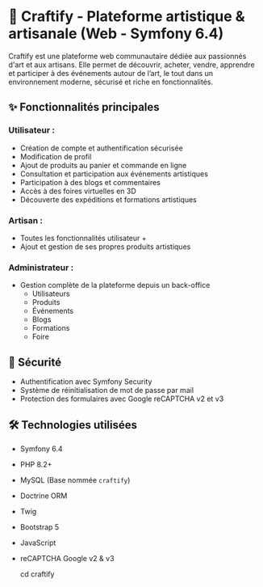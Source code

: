 # 🌟 Craftify - Plateforme artistique & artisanale (Web - Symfony 6.4)

Craftify est une plateforme web communautaire dédiée aux passionnés d'art et aux artisans. Elle permet de découvrir, acheter, vendre, apprendre et participer à des événements autour de l’art, le tout dans un environnement moderne, sécurisé et riche en fonctionnalités.

## ✨ Fonctionnalités principales

### Utilisateur :
- Création de compte et authentification sécurisée
- Modification de profil
- Ajout de produits au panier et commande en ligne
- Consultation et participation aux événements artistiques
- Participation à des blogs et commentaires
- Accès à des foires virtuelles en 3D
- Découverte des expéditions et formations artistiques

### Artisan :
- Toutes les fonctionnalités utilisateur +
- Ajout et gestion de ses propres produits artistiques

### Administrateur :
- Gestion complète de la plateforme depuis un back-office
  - Utilisateurs
  - Produits
  - Événements
  - Blogs
  - Formations
  - Foire

## 🔐 Sécurité

- Authentification avec Symfony Security
- Système de réinitialisation de mot de passe par mail
- Protection des formulaires avec Google reCAPTCHA v2 et v3

## 🛠️ Technologies utilisées

- Symfony 6.4
- PHP 8.2+
- MySQL (Base nommée `craftify`)
- Doctrine ORM
- Twig
- Bootstrap 5
- JavaScript
- reCAPTCHA Google v2 & v3

   cd craftify
